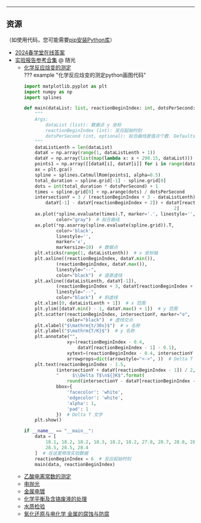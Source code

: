 

---

## 资源 
（如使用代码，您可能需要[pip安装Python库](../技巧/pip安装Python库.md)）  
- [2024春学堂在线答案](https://api.ecylt.top/v1/lanzou_link?url=https://cqu-openlib.lanzout.com/iirNU1wklbqh&type=down)  
- [实验报告参考合集](https://api.ecylt.top/v1/lanzou_link?url=https://cqu-openlib.lanzout.com/iIO2f1wklenc&type=down) @ 随光  
    - [化学反应焓变的测定](https://api.ecylt.top/v1/lanzou_link?url=https://cqu-openlib.lanzout.com/iRqGi1wklnxg&type=down)  
    ??? example "化学反应焓变的测定python画图代码"
        ```python
        import matplotlib.pyplot as plt
        import numpy as np
        import splines

        def main(dataList: list, reactionBeginIndex: int, dotsPerSecond: int = 300):
            """
            Args:
                dataList (list): 数据点 y 坐标
                reactionBeginIndex (int): 反应起始时刻
                dotsPerSecond (int, optional): 拟合曲线差值点个数. Defaults to 300.
            """
            dataListLenth = len(dataList)
            dataX = np.array(range(1, dataListLenth + 1))
            dataY = np.array(list(map(lambda x: x + 298.15, dataList)))
            points1 = np.array([[dataX[i], dataY[i]] for i in range(dataListLenth)])
            ax = plt.gca()
            spline = splines.CatmullRom(points1, alpha=0.5)
            total_duration = spline.grid[-1] - spline.grid[0]
            dots = int(total_duration * dotsPerSecond) + 1
            times = spline.grid[0] + np.arange(dots) / dotsPerSecond
            intersectionY = 3 / (reactionBeginIndex + 3 - dataListLenth) * (
                dataY[-1] - dataY[reactionBeginIndex + 2]) + dataY[reactionBeginIndex +
                                                                2]
            ax.plot(*spline.evaluate(times).T, marker='.', linestyle='',
                    color="gray")  # 拟合曲线
            ax.plot(*np.asarray(spline.evaluate(spline.grid)).T,
                    color='black',
                    linestyle='',
                    marker='x',
                    markersize=10)  # 数据点
            plt.xticks(range(1, dataListLenth))  # x 坐标轴
            plt.axline((reactionBeginIndex, dataY.min()),
                    (reactionBeginIndex, dataY.max()),
                    linestyle="--",
                    color="black")  # 竖直虚线
            plt.axline((dataListLenth, dataY[-1]),
                    (reactionBeginIndex + 3, dataY[reactionBeginIndex + 2]),
                    linestyle="--",
                    color="black")  # 斜虚线
            plt.xlim([0, dataListLenth + 1])  # x 范围
            plt.ylim([dataY.min() - 1, dataY.max() + 1])  # y 范围
            plt.scatter(reactionBeginIndex, intersectionY, marker="o",
                        color="black")  # 虚线交点
            plt.xlabel("$\mathrm{t/30s}$")  # x 名称
            plt.ylabel("$\mathrm{T/K}$")  # y 名称
            plt.annotate("",
                        xy=(reactionBeginIndex - 0.4,
                            dataY[reactionBeginIndex - 1] - 0.1),
                        xytext=(reactionBeginIndex - 0.4, intersectionY + 0.1),
                        arrowprops=dict(arrowstyle="<->", ))  # Delta T 箭头
            plt.text(reactionBeginIndex - 1.5,
                    (intersectionY + dataY[reactionBeginIndex - 1]) / 2,
                    "     $\\Delta T$\n${}K$".format(
                        round(intersectionY - dataY[reactionBeginIndex - 1], 1)),
                    bbox={
                        'facecolor': 'white',
                        'edgecolor': 'white',
                        'alpha': 1,
                        'pad': 1
                    })  # Delta T 文字
            plt.show()
        
        if __name__ == "__main__":
            data = [
                18.1, 18.2, 18.2, 18.3, 18.2, 18.2, 27.8, 28.7, 28.8, 28.7, 28.7, 28.6,
                28.5, 28.5, 28.4
            ]  # 在这里修改实验数据
            reactionBeginIndex = 6  # 反应起始时刻
            main(data, reactionBeginIndex)
        ```
    - [乙酸电离常数的测定](https://api.ecylt.top/v1/lanzou_link?url=https://cqu-openlib.lanzout.com/iRYRS1wklnad&type=down)  
    - [电抛光](https://api.ecylt.top/v1/lanzou_link?url=https://cqu-openlib.lanzout.com/ibvFe1wklqqh&type=down)  
    - [金属电镀](https://api.ecylt.top/v1/lanzou_link?url=https://cqu-openlib.lanzout.com/iikvp1wklqyf&type=down)  
    - [化学平衡及含铬废液的处理](https://lz.qaiu.top/parser?url=https://cqu-openlib.lanzouh.com/if0h71uoy5mh)  
    - [水质检验](https://api.ecylt.top/v1/lanzou_link?url=https://cqu-openlib.lanzout.com/i3MbC1wklqcd&type=down)  
    - [氧化还原与电化学 金属的腐蚀与防腐](https://api.ecylt.top/v1/lanzou_link?url=https://cqu-openlib.lanzout.com/iHRSK1wklpuf&type=down)  